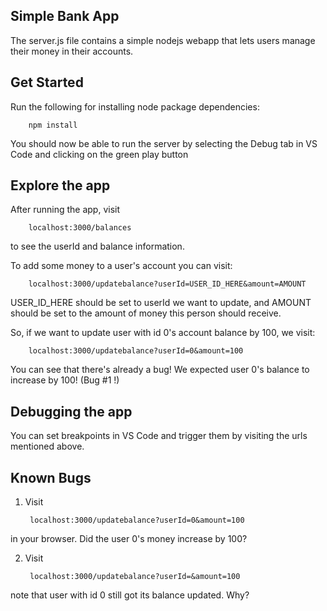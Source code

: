 ## Simple Bank App

The server.js file contains a simple nodejs webapp that lets users manage their money in their accounts.

## Get Started

Run the following for installing node package dependencies:


        npm install

You should now be able to run the server by selecting the Debug tab in VS Code and clicking on the green play button

## Explore the app

After running the app, visit 

        localhost:3000/balances

to see the userId and balance information.

To add some money to a user's account you can visit:

        localhost:3000/updatebalance?userId=USER_ID_HERE&amount=AMOUNT

USER_ID_HERE should be set to userId we want to update, and AMOUNT should be set to the amount of money this person should receive.

So, if we want to update user with id 0's account balance by 100, we visit:

        localhost:3000/updatebalance?userId=0&amount=100

You can see that there's already a bug! We expected user 0's balance to increase by 100! (Bug #1 !)

## Debugging the app

You can set breakpoints in VS Code and trigger them by visiting the urls mentioned above.

## Known Bugs

1) Visit 

        localhost:3000/updatebalance?userId=0&amount=100

in your browser. Did the user 0's money increase by 100?

2) Visit

        localhost:3000/updatebalance?userId=&amount=100
    
 note that user with id 0 still got its balance updated. Why?  
 


